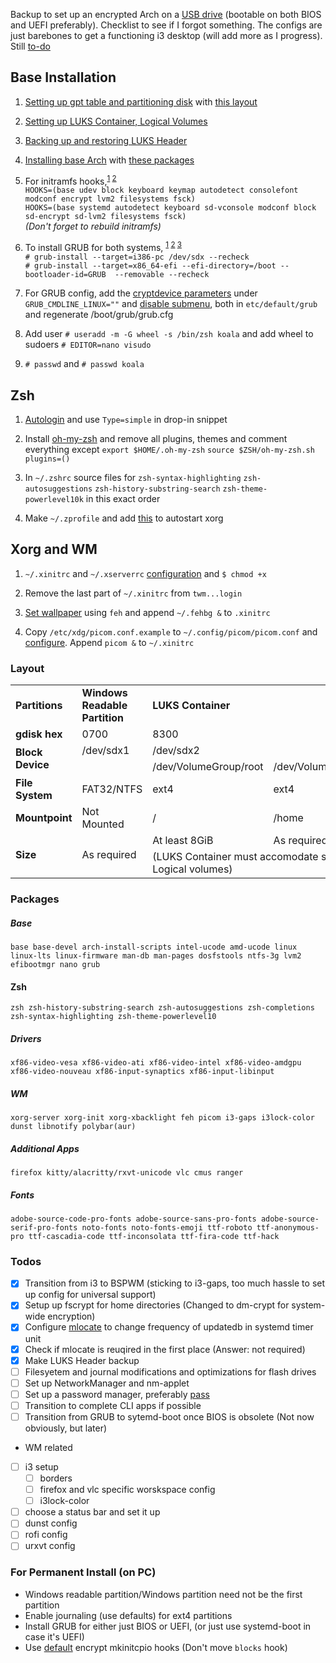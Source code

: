 Backup to set up an encrypted Arch on a [USB drive](https://wiki.archlinux.org/index.php/Install_Arch_Linux_on_a_removable_medium#Tips) (bootable on both BIOS and UEFI preferably). Checklist to see if I forgot something. The configs are just barebones to get a functioning i3 desktop (will add more as I progress). Still [to-do](#todos)

## Base Installation
1. [Setting up gpt table and partitioning disk](https://wiki.archlinux.org/index.php/GPT_fdisk#Create_a_partition_table_and_partitions) with [this layout](#Layout)

2. [Setting up LUKS Container, Logical Volumes](https://wiki.archlinux.org/index.php/Dm-crypt/Encrypting_an_entire_system#LVM_on_LUKS)

3. [Backing up and restoring LUKS Header](https://wiki.archlinux.org/index.php/Dm-crypt/Device_encryption#Backup_and_restore)

4. [Installing base Arch](https://wiki.archlinux.org/index.php/Installation_guide#Installation) with [these packages](#Packages)

5. For initramfs hooks,<sup>[1](https://wiki.archlinux.org/index.php/Install_Arch_Linux_on_a_removable_medium#Installation_tweaks) [2](https://wiki.archlinux.org/index.php/Dm-crypt/Encrypting_an_entire_system#Configuring_mkinitcpio_2)</sup> <br />
```HOOKS=(base udev block keyboard keymap autodetect consolefont modconf encrypt lvm2 filesystems fsck)```<br />
```HOOKS=(base systemd autodetect keyboard sd-vconsole modconf block sd-encrypt sd-lvm2 filesystems fsck)```<br />
*(Don't forget to rebuild initramfs)*

6. To install GRUB for both systems, <sup>[1](https://wiki.archlinux.org/index.php/GRUB#Installation) [2](https://wiki.archlinux.org/index.php/GRUB#Installation_2) [3](https://wiki.archlinux.org/index.php/Install_Arch_Linux_on_a_removable_medium#GRUB)</sup> <br />
```# grub-install --target=i386-pc /dev/sdx --recheck```<br />
```# grub-install --target=x86_64-efi --efi-directory=/boot --bootloader-id=GRUB  --removable --recheck```

7. For GRUB config, add the [cryptdevice parameters](https://wiki.archlinux.org/index.php/Dm-crypt/Encrypting_an_entire_system#Configuring_the_boot_loader_2) under ```GRUB_CMDLINE_LINUX=""``` and [disable submenu](https://wiki.archlinux.org/index.php/GRUB/Tips_and_tricks#Disable_submenu), both in ```etc/default/grub``` and regenerate /boot/grub/grub.cfg

8. Add user ```# useradd -m -G wheel -s /bin/zsh koala``` and add wheel to sudoers ```# EDITOR=nano visudo```

9. ```# passwd``` and ```# passwd koala```

<!---## Other System Related--->
[//]: # (NetworkManager)
[//]: # (Password Manager)

## Zsh
1. [Autologin](https://wiki.archlinux.org/index.php/getty#Automatic_login_to_virtual_console) and use ```Type=simple``` in drop-in snippet

2. Install [oh-my-zsh](https://github.com/ohmyzsh/ohmyzsh) and remove all plugins, themes and comment everything except ```export $HOME/.oh-my-zsh```  ```source $ZSH/oh-my-zsh.sh``` ```plugins=()```

3. In ```~/.zshrc``` source files for ```zsh-syntax-highlighting``` ```zsh-autosuggestions``` ```zsh-history-substring-search``` ```zsh-theme-powerlevel10k``` in this exact order

4. Make ```~/.zprofile``` and add [this](https://wiki.archlinux.org/index.php/Xinit#Autostart_X_at_login) to autostart xorg

## Xorg and WM
1. ```~/.xinitrc``` and ```~/.xserverrc``` [configuration](https://wiki.archlinux.org/index.php/Xinit#Configuration) and ```$ chmod +x```

2. Remove the last part of ```~/.xinitrc``` from ```twm...login```

3. [Set wallpaper](https://wiki.archlinux.org/index.php/Feh#Set_the_wallpaper) using ```feh``` and append ```~/.fehbg &``` to ```.xinitrc```

4. Copy ```/etc/xdg/picom.conf.example``` to ```~/.config/picom/picom.conf``` and [configure](https://wiki.archlinux.org/index.php/Picom#Configuration). Append ```picom &``` to ```~/.xinitrc```

### Layout
<table>
  <tr>
    <td><b>Partitions</b></td>
	<td><b>Windows Readable Partition</b></td>
	<td colspan="2"><b>LUKS Container</b></td>
	<td><b>BIOS Grub Partition</b></td>
	<td><b>UEFI Boot Partition</b></td>
  </tr>
  <tr>
    <td><b>gdisk hex</b></td>
	<td>0700</td>
	<td colspan="2">8300</td>
	<td>ef02</td>
	<td>ef00</td>
  </tr>
    <tr>
    <td rowspan="2"><b>Block Device</b></td>
	<td>/dev/sdx1</td>
	<td colspan="2">/dev/sdx2</td>
	<td>/dev/sdx3</td>
	<td>/dev/sdx4</td>
  </tr> 
    <tr>
	<td></td>
    <td>/dev/VolumeGroup/root</td>
	<td>/dev/VolumeGroup/home</td>
	<td colspan="2"></td>
  </tr>  
    <tr>
    <td><b>File System</b></td>
	<td>FAT32/NTFS</td>
	<td>ext4</td>
	<td>ext4</td>
	<td>Unformatted</td>
	<td>FAT32</td>
  </tr> 
    <tr>
    <td><b>Mountpoint</b></td>
	<td>Not Mounted</td>
	<td>/</td>
	<td>/home</td>
	<td>Not Mounted</td>
	<td>/boot</td>
  </tr>
  <tr>
    <td rowspan="2"><b>Size</b></td>
	<td rowspan="2">As required</td>
	<td>At least 8GiB</td>
	<td>As required</td>
	<td rowspan="2">2MiB</td>
	<td rowspan="2">200MiB</td>
  </tr>
  <tr>
    <td colspan="2">(LUKS Container must accomodate size of both Logical volumes)</td>
  </tr>
</table>

### Packages
##### Base
    base base-devel arch-install-scripts intel-ucode amd-ucode linux linux-lts linux-firmware man-db man-pages dosfstools ntfs-3g lvm2 efibootmgr nano grub
#### Zsh
    zsh zsh-history-substring-search zsh-autosuggestions zsh-completions zsh-syntax-highlighting zsh-theme-powerlevel10
##### Drivers
    xf86-video-vesa xf86-video-ati xf86-video-intel xf86-video-amdgpu xf86-video-nouveau xf86-input-synaptics xf86-input-libinput
##### WM
    xorg-server xorg-init xorg-xbacklight feh picom i3-gaps i3lock-color dunst libnotify polybar(aur)
##### Additional Apps
    firefox kitty/alacritty/rxvt-unicode vlc cmus ranger
##### Fonts
    adobe-source-code-pro-fonts adobe-source-sans-pro-fonts adobe-source-serif-pro-fonts noto-fonts noto-fonts-emoji ttf-roboto ttf-anonymous-pro ttf-cascadia-code ttf-inconsolata ttf-fira-code ttf-hack


### Todos
- [x] Transition from i3 to BSPWM (sticking to i3-gaps, too much hassle to set up config for universal support)
- [x] Setup up fscrypt for home directories (Changed to dm-crypt for system-wide encryption)
- [x] Configure [mlocate](https://wiki.archlinux.org/index.php/mlocate) to change frequency of updatedb in systemd timer unit
- [x] Check if mlocate is reuqired in the first place (Answer: not required)
- [x] Make LUKS Header backup
- [ ] Filesyetem and journal modifications and optimizations for flash drives
- [ ] Set up NetworkManager and nm-applet
- [ ] Set up a password manager, preferably [pass](https://wiki.archlinux.org/index.php/Pass)
- [ ] Transition to complete CLI apps if possible
- [ ] Transition from GRUB to sytemd-boot once BIOS is obsolete (Not now obviously, but later)
* WM related
- [ ] i3 setup
	- [ ] borders
	- [ ] firefox and vlc specific worskspace config
	- [ ] i3lock-color
- [ ] choose a status bar and set it up
- [ ] dunst config
- [ ] rofi config
- [ ] urxvt config

### For Permanent Install (on PC)
* Windows readable partition/Windows partition need not be the first partition
* Enable journaling (use defaults) for ext4 partitions
* Install GRUB for either just BIOS or UEFI, (or just use systemd-boot in case it's UEFI)
* Use [default](https://wiki.archlinux.org/index.php/Dm-crypt/Encrypting_an_entire_system#Configuring_mkinitcpio_2) encrypt mkinitcpio hooks (Don't move ```blocks``` hook)
